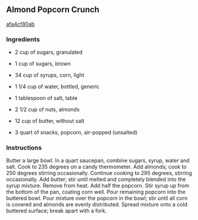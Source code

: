 ## Almond Popcorn Crunch

[afa4cf80ab](http://www.food.com/recipe/almond-popcorn-crunch-164508)

### Ingredients

 - 2 cup of sugars, granulated

 - 1 cup of sugars, brown

 - 34 cup of syrups, corn, light

 - 1 1/4 cup of water, bottled, generic

 - 1 tablespoon of salt, table

 - 2 1/2 cup of nuts, almonds

 - 12 cup of butter, without salt

 - 3 quart of snacks, popcorn, air-popped (unsalted)

### Instructions

Butter a large bowl. In a quart saucepan, combine sugars, syrup, water and salt. Cook to 235 degrees on a candy thermometer. Add almonds; cook to 250 degrees stirring occasionally. Continue cooking to 295 degrees, stirring occasionally. Add butter; stir until melted and completely blended into the syrup mixture. Remove from heat. Add half the popcorn. Stir syrup up from the bottom of the pan, coating corn well. Pour remaining popcorn into the buttered bowl. Pour mixture over the popcorn in the bowl; stir until all corn is covered and almonds are evenly distributed. Spread mixture onto a cold buttered surface; break apart with a fork.